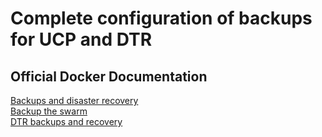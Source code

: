 # Complete configuration of backups for UCP and DTR

## Official Docker Documentation
[Backups and disaster recovery](https://docs.docker.com/datacenter/ucp/2.2/guides/admin/backups-and-disaster-recovery/)  
[Backup the swarm](https://docs.docker.com/engine/swarm/admin_guide/#back-up-the-swarm)  
[DTR backups and recovery](https://docs.docker.com/datacenter/dtr/2.3/guides/admin/backups-and-disaster-recovery/)  
